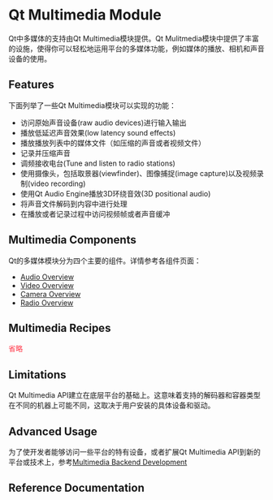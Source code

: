# Qt Multimedia Module
Qt中多媒体的支持由Qt Multimedia模块提供。Qt Mulitmedia模块中提供了丰富的设施，使得你可以轻松地运用平台的多媒体功能，例如媒体的播放、相机和声音设备的使用。
## Features
下面列举了一些Qt Multimedia模块可以实现的功能：  
* 访问原始声音设备(raw audio devices)进行输入输出
* 播放低延迟声音效果(low latency sound effects)
* 播放播放列表中的媒体文件（如压缩的声音或者视频文件）
* 记录并压缩声音
* 调频接收电台(Tune and listen to radio stations)
* 使用摄像头，包括取景器(viewfinder)、图像捕捉(image capture)以及视频录制(video recording)
* 使用Qt Audio Engine播放3D环绕音效(3D positional audio)
* 将声音文件解码到内容中进行处理
* 在播放或者记录过程中访问视频帧或者声音缓冲
## Multimedia Components
Qt的多媒体模块分为四个主要的组件。详情参考各组件页面：  
* [Audio Overview](QtMultimedia_Audio.md)
* [Video Overview](QtMultimedia_Audio.md)
* [Camera Overview](QtMultimedia_Audio.md)
* [Radio Overview](QtMultimedia_Audio.md)
## Multimedia Recipes
<font color="#ff3344">省略</font>
## Limitations
Qt Multimedia API建立在底层平台的基础上。这意味着支持的解码器和容器类型在不同的机器上可能不同，这取决于用户安装的具体设备和驱动。
## Advanced Usage
为了使开发者能够访问一些平台的特有设备，或者扩展Qt Multimedia API到新的平台或技术上，参考[Multimedia Backend Development](QtMultimedia_MultimediaBackend.md)

## Reference Documentation
